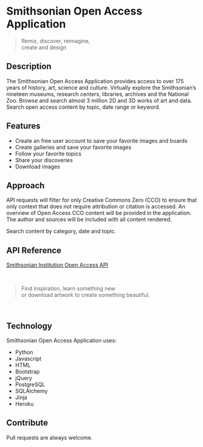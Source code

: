 # Smithsonian Open Access Application   



> Remix, discover, reimagine,   
> create and design   


## Description

The Smithsonian Open Access Application provides access to over 175 years of history, art, science and culture. Virtually explore the Smithsonian’s nineteen museums, research centers, libraries, archives and the National Zoo. Browse and search almost 3 million 2D and 3D works of art and data. Search open access content by topic, date range or keyword. 

## Features
  - Create an free user account to save your favorite images and boards
  - Create galleries and save your favorite images
  - Follow your favorite topics
  - Share your discoveries 
  - Download images

## Approach
API requests will filter for only Creative Commons Zero (CCO) to ensure that only context that does not require attribution or citation is accessed. An overview of Open Access CCO content will be provided in the application. The author and sources will be included with all content rendered.   

Search content by category, date and topic.

## API Reference
[Smithsonian Institution Open Access API](http://edan.si.edu/openaccess/apidocs/)  

<br>

> Find inspiration, learn something new   
> or download artwork to create something beautiful.  

<br>

## Technology
Smithsonian Open Access Application uses:
* Python 
* Javascript 
* HTML 
* Bootstrap
* jQuery
* PostgreSQL
* SQLAlchemy
* Jinja
* Heroku 
 
## Contribute 
Pull requests are always welcome. 

